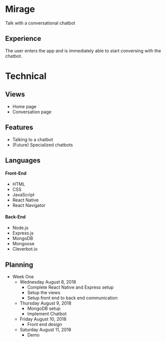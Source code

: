 # Mirage
Talk with a conversational chatbot

## Experience
The user enters the app and is immediately able to start conversing with the chatbot.

# Technical
## Views
- Home page
- Conversation page

## Features
- Talking to a chatbot
- (Future) Specialized chatbots

## Languages
#### Front-End
* HTML
* CSS
* JavaScript
* React Native
* React Navigator
#### Back-End
* Node.js
* Express.js
* MongoDB
* Mongoose
* Cleverbot.io

## Planning
- Week One
  - Wednesday August 8, 2018
    - Complete React Native and Express setup
    - Setup the views
    - Setup front end to back end communication
  - Thursday August 9, 2018
    - MongoDB setup
    - Implement Chatbot
  - Friday August 10, 2018
    - Front end design
  - Saturday August 11, 2018
    - Demo
